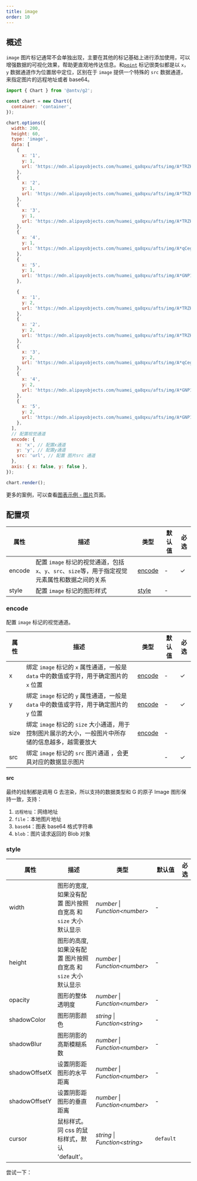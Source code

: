 ```yaml
---
title: image
order: 10
---
```


## 概述

`image` 图片标记通常不会单独出现，主要在其他的标记基础上进行添加使用，可以增强数据的可视化效果，帮助更直观地传达信息。和[`point`](/manual/core/mark/point) 标记很类似都是以 `x`，`y` 数据通道作为位置居中定位，区别在于 `image` 提供一个特殊的 `src` 数据通道，来指定图片的远程地址或者 base64。

```js | ob { autoMount: true }
import { Chart } from '@antv/g2';

const chart = new Chart({
  container: 'container',
});

chart.options({
  width: 200,
  height: 60,
  type: 'image',
  data: [
    {
      x: '1',
      y: 1,
      url: 'https://mdn.alipayobjects.com/huamei_qa8qxu/afts/img/A*TRZHTaTeWfEAAAAAAAAAAAAAemJ7AQ/original',
    },
    {
      x: '2',
      y: 1,
      url: 'https://mdn.alipayobjects.com/huamei_qa8qxu/afts/img/A*TRZHTaTeWfEAAAAAAAAAAAAAemJ7AQ/original',
    },
    {
      x: '3',
      y: 1,
      url: 'https://mdn.alipayobjects.com/huamei_qa8qxu/afts/img/A*TRZHTaTeWfEAAAAAAAAAAAAAemJ7AQ/original',
    },
    {
      x: '4',
      y: 1,
      url: 'https://mdn.alipayobjects.com/huamei_qa8qxu/afts/img/A*qCegRabhuUIAAAAAAAAAAAAAemJ7AQ/original',
    },
    {
      x: '5',
      y: 1,
      url: 'https://mdn.alipayobjects.com/huamei_qa8qxu/afts/img/A*GNP1RLFfQV0AAAAAAAAAAAAAemJ7AQ/original',
    },

    {
      x: '1',
      y: 2,
      url: 'https://mdn.alipayobjects.com/huamei_qa8qxu/afts/img/A*TRZHTaTeWfEAAAAAAAAAAAAAemJ7AQ/original',
    },
    {
      x: '2',
      y: 2,
      url: 'https://mdn.alipayobjects.com/huamei_qa8qxu/afts/img/A*TRZHTaTeWfEAAAAAAAAAAAAAemJ7AQ/original',
    },
    {
      x: '3',
      y: 2,
      url: 'https://mdn.alipayobjects.com/huamei_qa8qxu/afts/img/A*qCegRabhuUIAAAAAAAAAAAAAemJ7AQ/original',
    },
    {
      x: '4',
      y: 2,
      url: 'https://mdn.alipayobjects.com/huamei_qa8qxu/afts/img/A*GNP1RLFfQV0AAAAAAAAAAAAAemJ7AQ/original',
    },
    {
      x: '5',
      y: 2,
      url: 'https://mdn.alipayobjects.com/huamei_qa8qxu/afts/img/A*GNP1RLFfQV0AAAAAAAAAAAAAemJ7AQ/original',
    },
  ],
  // 配置视觉通道
  encode: {
    x: 'x', // 配置x通道
    y: 'y', // 配置y通道
    src: 'url', // 配置 图片src 通道
  },
  axis: { x: false, y: false },
});

chart.render();
```

更多的案例，可以查看[图表示例 - 图片](/examples#general-image)页面。

## 配置项

| 属性   | 描述                                                                                             | 类型              | 默认值 | 必选 |
| ------ | ------------------------------------------------------------------------------------------------ | ----------------- | ------ | ---- |
| encode | 配置 `image` 标记的视觉通道，包括`x`、`y`、`src`、`size`等，用于指定视觉元素属性和数据之间的关系 | [encode](#encode) | -      | ✓    |
| style  | 配置 `image` 标记的图形样式                                                                      | [style](#style)   | -      |      |

### encode

配置 `image` 标记的视觉通道。

| 属性 | 描述                                                                                                | 类型                          | 默认值 | 必选 |
| ---- | --------------------------------------------------------------------------------------------------- | ----------------------------- | ------ | ---- |
| x    | 绑定 `image` 标记的 `x` 属性通道，一般是 `data` 中的数值或字符，用于确定图片的 `x` 位置             | [encode](/manual/core/encode) | -      | ✓    |
| y    | 绑定 `image` 标记的 `y` 属性通道，一般是 `data` 中的数值或字符，用于确定图片的 `y` 位置             | [encode](/manual/core/encode) | -      | ✓    |
| size | 绑定 `image` 标记的 `size` 大小通道，用于控制图片展示的大小，一般图片中所存储的信息越多，越需要放大 | [encode](/manual/core/encode) | -      |      |
| src  | 绑定 `image` 标记的 `src` 图片通道 ，会更具对应的数据显示图片                                       |                               | -      | ✓    |

#### src

最终的绘制都是调用 G 去渲染，所以支持的数据类型和 G 的原子 Image 图形保持一致，支持：

1. `远程地址`：网络地址
2. `file`：本地图片地址
3. `base64`：图表 base64 格式字符串
4. `blob`：图片请求返回的 Blob 对象

### style

| 属性          | 描述                                                             | 类型                             | 默认值    | 必选 |
| ------------- | ---------------------------------------------------------------- | -------------------------------- | --------- | ---- |
| width         | 图形的宽度, 如果没有配置 图片按照 自宽高 和 `size` 大小 默认显示 | _number_ \| _Function\<number\>_ | -         |      |
| height        | 图形的高度, 如果没有配置 图片按照 自宽高 和 `size` 大小 默认显示 | _number_ \| _Function\<number\>_ | -         |      |
| opacity       | 图形的整体透明度                                                 | _number_ \| _Function\<number\>_ | -         |      |
| shadowColor   | 图形阴影颜色                                                     | _string_ \| _Function\<string\>_ | -         |      |
| shadowBlur    | 图形阴影的高斯模糊系数                                           | _number_ \| _Function\<number\>_ | -         |      |
| shadowOffsetX | 设置阴影距图形的水平距离                                         | _number_ \| _Function\<number\>_ | -         |      |
| shadowOffsetY | 设置阴影距图形的垂直距离                                         | _number_ \| _Function\<number\>_ | -         |      |
| cursor        | 鼠标样式。同 css 的鼠标样式，默认 'default'。                    | _string_ \| _Function\<string\>_ | `default` |      |

尝试一下：

<Playground path="style/general/image/demo/contributor.ts" rid="image-style"></playground>
